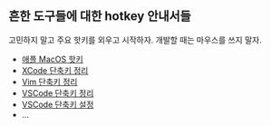 ## 흔한 도구들에 대한 hotkey 안내서들

고민하지 말고 주요 핫키를 외우고 시작하자. 개발할 때는 마우스를 쓰지 말자.

* [애플 MacOS 핫키](https://support.apple.com/ko-kr/HT201236)
* [XCode 단축키 정리](https://velog.io/@gomjellie/xcode-shortcuts)
* [Vim 단축키 정리](https://vim.rtorr.com/lang/ko)
* [VSCode 단축키 정리](file/VSCode_Cheat_Sheet.pdf)
* [VSCode 단축키 설정](https://24hours-beginner.tistory.com/8)
* ...
